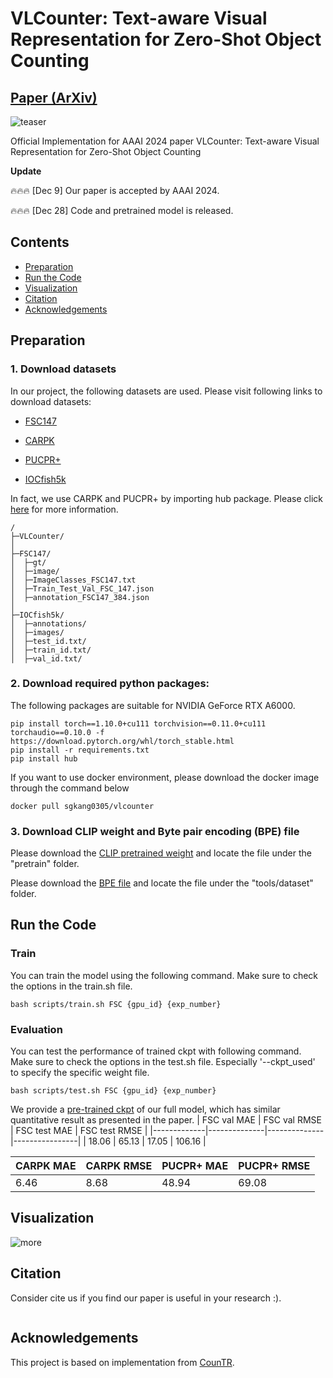 # VLCounter: Text-aware Visual Representation for Zero-Shot Object Counting
## [Paper (ArXiv)]()


![teaser](asset/main.png)

Official Implementation for AAAI 2024 paper VLCounter: Text-aware Visual Representation for Zero-Shot Object Counting


**Update**

🔥🔥🔥 [Dec 9] Our paper is accepted by AAAI 2024.

🔥🔥🔥 [Dec 28] Code and pretrained model is released.

## Contents
* [Preparation](#preparation)
* [Run the Code](#run-the-code)
* [Visualization](#visualization)
* [Citation](#citation)
* [Acknowledgements](#acknowledgements)


## Preparation
### 1. Download datasets
In our project, the following datasets are used.
Please visit following links to download datasets:

* [FSC147](https://github.com/cvlab-stonybrook/LearningToCountEverything)

* [CARPK](https://lafi.github.io/LPN/)

* [PUCPR+](https://lafi.github.io/LPN/)

* [IOCfish5k](https://github.com/GuoleiSun/Indiscernible-Object-Counting)
  
In fact, we use CARPK and PUCPR+ by importing hub package. Please click [here](https://datasets.activeloop.ai/docs/ml/datasets/carpk-dataset/) for more information.
```
/
├─VLCounter/
│
├─FSC147/    
│  ├─gt/
│  ├─image/
│  ├─ImageClasses_FSC147.txt
│  ├─Train_Test_Val_FSC_147.json
│  ├─annotation_FSC147_384.json
│  
├─IOCfish5k/
│  ├─annotations/
│  ├─images/
│  ├─test_id.txt/
│  ├─train_id.txt/
│  ├─val_id.txt/
```


### 2. Download required python packages:

The following packages are suitable for NVIDIA GeForce RTX A6000.

```
pip install torch==1.10.0+cu111 torchvision==0.11.0+cu111 torchaudio==0.10.0 -f https://download.pytorch.org/whl/torch_stable.html
pip install -r requirements.txt
pip install hub
```

If you want to use docker environment, please download the docker image through the command below
```
docker pull sgkang0305/vlcounter
```

### 3. Download CLIP weight and Byte pair encoding (BPE) file

Please download the [CLIP pretrained weight](https://openaipublic.azureedge.net/clip/models/5806e77cd80f8b59890b7e101eabd078d9fb84e6937f9e85e4ecb61988df416f/ViT-B-16.pt) and locate the file under the "pretrain" folder.

Please download the [BPE file](https://github.com/openai/CLIP/blob/main/clip/bpe_simple_vocab_16e6.txt.gz) and locate the file under the "tools/dataset" folder.


## Run the Code

### Train
You can train the model using the following command. Make sure to check the options in the train.sh file.
```
bash scripts/train.sh FSC {gpu_id} {exp_number}
```     


### Evaluation
You can test the performance of trained ckpt with following command. Make sure to check the options in the test.sh file. Especially '--ckpt_used' to specify the specific weight file.
```
bash scripts/test.sh FSC {gpu_id} {exp_number}
```

We provide a [pre-trained ckpt](https://drive.google.com/file/d/1-2lqtsOm9XW4MXhLzrB5Jf9RkXOpDlaQ/view?usp=sharing) of our full model, which has similar quantitative result as presented in the paper. 
| FSC val MAE | FSC val RMSE | FSC test MAE |  FSC test RMSE | 
|-------------|--------------|--------------|----------------|
| 18.06       | 65.13        | 17.05        | 106.16         |

| CARPK MAE | CARPK RMSE | PUCPR+ MAE | PUCPR+ RMSE |
|-----------|------------|------------|-------------|
|  6.46     | 8.68       | 48.94      | 69.08       |


## Visualization
![more](asset/qualitative_vf.png)

## Citation
Consider cite us if you find our paper is useful in your research :).
```

```

## Acknowledgements

This project is based on implementation from [CounTR](https://github.com/Verg-Avesta/CounTR).
